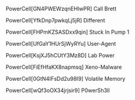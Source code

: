 PowerCell[GN4PWEWzqnEHlwPR] Call Brett

PowerCell[YfkDnp7pwkqLj5jR] Different

PowerCell[FHPmKZSASDxx9qin] Stuck In Pump 1

PowerCell[UfGaY1HUrSjWyRYu] User-Agent

PowerCell[KsjXJ5hCUtY3Mz8D] Lab Power

PowerCell[FiEfHfaKX8napmsq] Xeno-Malware

PowerCell[0GtN4IFsDd2u98I9] Volatile Memory

PowerCell[wQf3oOX34jrjsir9] P0werSh3ll
